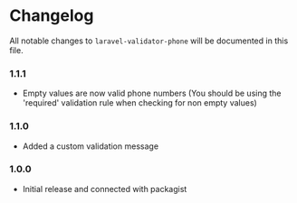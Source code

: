 # Changelog

All notable changes to `laravel-validator-phone` will be documented in this file.

### 1.1.1
- Empty values are now valid phone numbers (You should be using the 'required' validation rule when checking for non empty values)

### 1.1.0
- Added a custom validation message

### 1.0.0
- Initial release and connected with packagist
